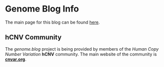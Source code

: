 # Genome Blog Info

The main page for this blog can be found [here](/).

## hCNV Community

The _genome.blog_ project is being provided by members of the _Human Copy Number Variation_
 **hCNV** community. The main website of the community is [**cnvar.org**](http://cnvar.org).
